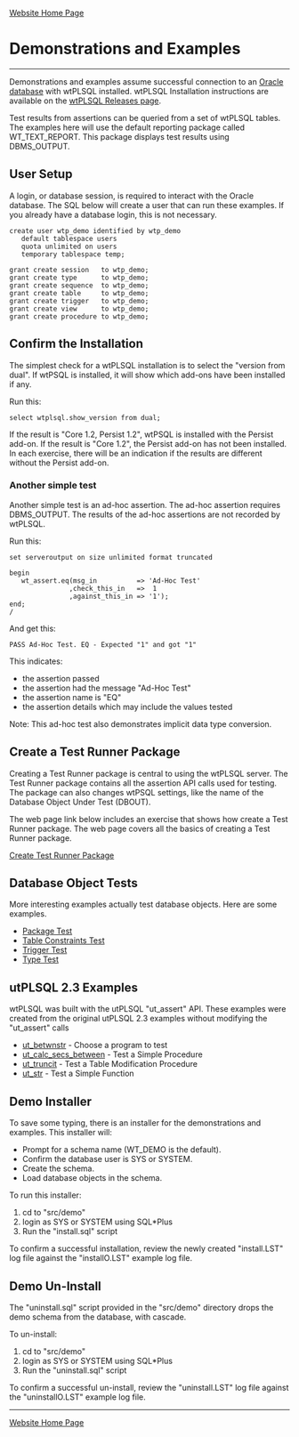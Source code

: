 [Website Home Page](../README.md)

# Demonstrations and Examples

---

Demonstrations and examples assume successful connection to an [Oracle database](http://www.oracle.com/technetwork/database/database-technologies/express-edition/overview/index.html) with wtPLSQL installed. wtPLSQL Installation instructions are available on the [wtPLSQL Releases page](https://github.com/DDieterich/wtPLSQL/releases).

Test results from assertions can be queried from a set of wtPLSQL tables. The examples here will use the default reporting package called WT_TEXT_REPORT.  This package displays test results using DBMS_OUTPUT.

## User Setup

A login, or database session, is required to interact with the Oracle database.  The SQL below will create a user that can run these examples.  If you already have a database login, this is not necessary.

```
create user wtp_demo identified by wtp_demo
   default tablespace users
   quota unlimited on users
   temporary tablespace temp;

grant create session   to wtp_demo;
grant create type      to wtp_demo;
grant create sequence  to wtp_demo;
grant create table     to wtp_demo;
grant create trigger   to wtp_demo;
grant create view      to wtp_demo;
grant create procedure to wtp_demo;
```

## Confirm the Installation

The simplest check for a wtPLSQL installation is to select the "version from dual".  If wtPSQL is installed, it will show which add-ons have been installed if any.

Run this:

```
select wtplsql.show_version from dual;
```

If the result is "Core 1.2, Persist 1.2", wtPSQL is installed with the Persist add-on. If the result is "Core 1.2", the Persist add-on has not been installed. In each exercise, there will be an indication if the results are different without the Persist add-on.

### Another simple test

Another simple test is an ad-hoc assertion. The ad-hoc assertion requires DBMS_OUTPUT. The results of the ad-hoc assertions are not recorded by wtPLSQL.

Run this:

```
set serveroutput on size unlimited format truncated

begin
   wt_assert.eq(msg_in          => 'Ad-Hoc Test'
               ,check_this_in   =>  1
               ,against_this_in => '1');
end;
/
```

And get this:

```
PASS Ad-Hoc Test. EQ - Expected "1" and got "1"
```

This indicates:
 * the assertion passed
 * the assertion had the message "Ad-Hoc Test"
 * the assertion name is "EQ"
 * the assertion details which may include the values tested

Note: This ad-hoc test also demonstrates implicit data type conversion.

## Create a Test Runner Package

Creating a Test Runner package is central to using the wtPLSQL server. The Test Runner package contains all the assertion API calls used for testing. The package can also changes wtPSQL settings, like the name of the Database Object Under Test (DBOUT).

The web page link below includes an exercise that shows how create a Test Runner package. The web page covers all the basics of creating a Test Runner package.

[Create Test Runner Package](Test-Runner.md)

## Database Object Tests
More interesting examples actually test database objects. Here are some examples.
* [Package Test](Package-Test.md)
* [Table Constraints Test](Table-Test.md)
* [Trigger Test](Trigger-Test.md)
* [Type Test](Type-Test.md)

## utPLSQL 2.3 Examples
wtPLSQL was built with the utPLSQL "ut_assert" API.  These examples were created from the original utPLSQL 2.3 examples without modifying the "ut_assert" calls

* [ut_betwnstr](ut_betwnstr.md) - Choose a program to test
* [ut_calc_secs_between](ut_calc_secs_between.md) - Test a Simple Procedure
* [ut_truncit](ut_truncit.md) - Test a Table Modification Procedure
* [ut_str](ut_str.md) - Test a Simple Function

## Demo Installer
To save some typing, there is an installer for the demonstrations and examples.  This installer will:
* Prompt for a schema name (WT_DEMO is the default).
* Confirm the database user is SYS or SYSTEM.
* Create the schema.
* Load database objects in the schema.

To run this installer:
1. cd to "src/demo"
1. login as SYS or SYSTEM using SQL*Plus
1. Run the "install.sql" script

To confirm a successful installation, review the newly created "install.LST" log file against the "installO.LST" example log file.

## Demo Un-Install

The "uninstall.sql" script provided in the "src/demo" directory drops the demo schema from the database, with cascade.

To un-install:
1. cd to "src/demo"
1. login as SYS or SYSTEM using SQL*Plus
1. Run the "uninstall.sql" script


To confirm a successful un-install, review the "uninstall.LST" log file against the "uninstallO.LST" example log file.

---
[Website Home Page](../README.md)
